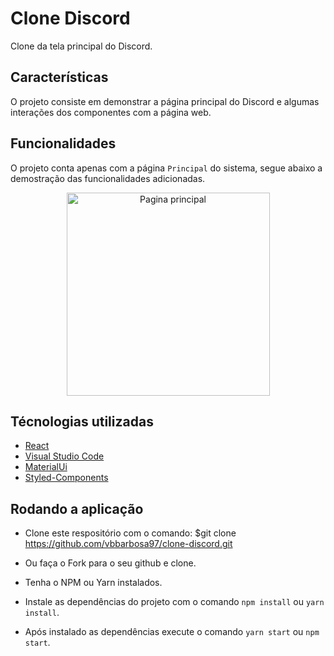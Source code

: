 # Clone Discord

Clone da tela principal do Discord.

## Características

O projeto consiste em demonstrar a página principal do Discord e algumas interações dos componentes com a página web.

## Funcionalidades

O projeto conta apenas com a página `Principal` do sistema, segue abaixo a demostração das funcionalidades adicionadas.

<div>
  <p align="center">
    <img src="./.github/discord-clone-gravacao.gif" alt="Pagina principal" height="325">
  </p>
</div>

## Técnologias utilizadas

- [React](https://github.com/facebook/react)
- [Visual Studio Code](https://github.com/Microsoft/vscode)
- [MaterialUi](https://github.com/mui-org/material-ui)
- [Styled-Components](https://github.com/styled-components/styled-components)

## Rodando a aplicação

- Clone este respositório com o comando: \$git clone https://github.com/vbbarbosa97/clone-discord.git
- Ou faça o Fork para o seu github e clone.
- Tenha o NPM ou Yarn instalados.

- Instale as dependências do projeto com o comando `npm install` ou `yarn install`.

- Após instalado as dependências execute o comando `yarn start` ou `npm start`.
